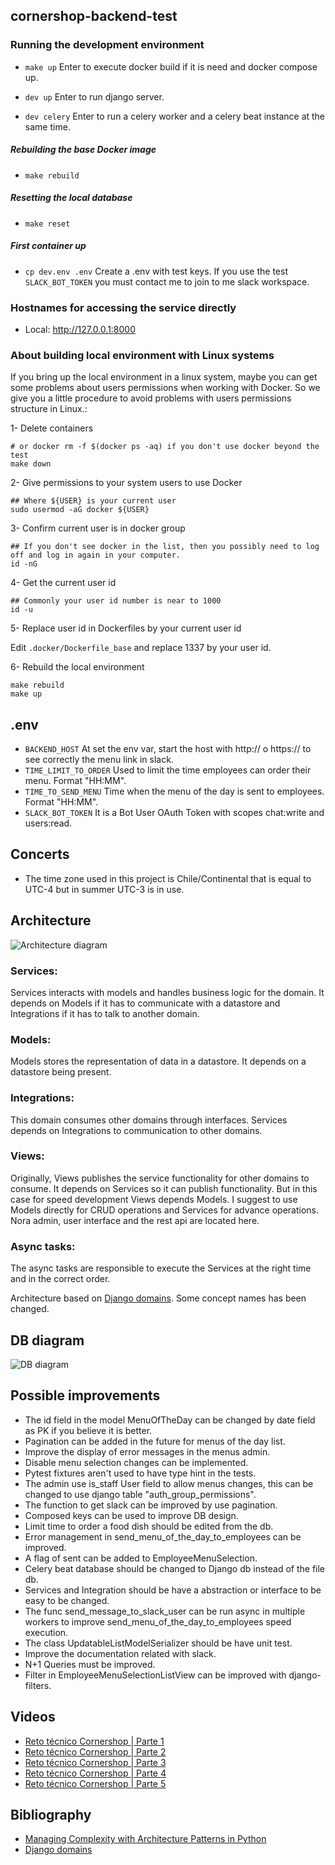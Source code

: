 ## cornershop-backend-test

### Running the development environment

* `make up` Enter to execute docker build if
it is need and docker compose up.

* `dev up` Enter to run django server.

* `dev celery` Enter to run a celery worker and a celery beat instance at the same time.

##### Rebuilding the base Docker image

* `make rebuild`

##### Resetting the local database

* `make reset`

##### First container up

* `cp dev.env .env` Create a .env with test keys.
  If you use the test `SLACK_BOT_TOKEN` you must contact me to join
  to me slack workspace.

### Hostnames for accessing the service directly

* Local: http://127.0.0.1:8000


### About building local environment with Linux systems

If you bring up the local environment in a linux system, maybe you can get some problems about users permissions when working with Docker.
So we give you a little procedure to avoid problems with users permissions structure in Linux.:

1- Delete containers

```
# or docker rm -f $(docker ps -aq) if you don't use docker beyond the test
make down
```

2- Give permissions to your system users to use Docker

```
## Where ${USER} is your current user
sudo usermod -aG docker ${USER}
```

3- Confirm current user is in docker group

```
## If you don't see docker in the list, then you possibly need to log off and log in again in your computer.
id -nG
```


4-  Get the current user id

```
## Commonly your user id number is near to 1000
id -u
```

5- Replace user id in Dockerfiles by your current user id

Edit `.docker/Dockerfile_base` and replace 1337 by your user id.

6- Rebuild the local environment

```
make rebuild
make up
```

## .env

- `BACKEND_HOST` At set the env var, start the host with http:// o https://
to see correctly the menu link in slack.
- `TIME_LIMIT_TO_ORDER` Used to limit the time employees can order their menu.
  Format "HH:MM".
- `TIME_TO_SEND_MENU` Time when the menu of the day is sent to employees.
  Format "HH:MM".
- `SLACK_BOT_TOKEN` It is a Bot User OAuth Token with scopes chat:write and
  users:read.

## Concerts
- The time zone used in this project is Chile/Continental that is equal to
  UTC-4 but in summer UTC-3 is in use.

## Architecture
![Architecture diagram](assets/architecture-diagram.png)

### Services:

Services interacts with models and
handles business logic for the domain.
It depends on Models if it has to
communicate with a datastore and
Integrations if it has to talk to another
domain.

### Models:

Models stores the representation of
data in a datastore. It depends on a
datastore being present.

### Integrations:

This domain consumes other domains
through interfaces. Services depends
on Integrations to communication to other
domains.

### Views:

Originally, Views publishes the service functionality
for other domains to consume. It
depends on Services so it can publish
functionality. But in this case for speed development
Views depends Models. I suggest to use Models directly
for CRUD operations and Services for advance operations.
Nora admin, user interface and the rest api are located here.

### Async tasks:

The async tasks are responsible to execute the
Services at the right time and in the correct
order.

Architecture based on [Django domains](https://phalt.github.io/django-api-domains/).
Some concept names has been changed.

## DB diagram

![DB diagram](assets/db-diagram.png)

## Possible improvements
- The id field in the model MenuOfTheDay can be changed by date field
  as PK if you believe it is better.
- Pagination can be added in the future for menus of the day list.
- Improve the display of error messages in the menus admin.
- Disable menu selection changes can be implemented.
- Pytest fixtures aren't used to have type hint in the tests.
- The admin use is_staff User field to allow menus changes, this can be
  changed to use django table "auth_group_permissions".
- The function to get slack can be improved by use pagination.
- Composed keys can be used to improve DB design.
- Limit time to order a food dish should be edited from the db.
- Error management in send_menu_of_the_day_to_employees can be improved.
- A flag of sent can be added to EmployeeMenuSelection.
- Celery beat database should be changed to Django db instead of the file db.
- Services and Integration should be have a abstraction or interface to be easy
  to be changed.
- The func send_message_to_slack_user can be run async in multiple workers to
  improve send_menu_of_the_day_to_employees speed execution.
- The class UpdatableListModelSerializer should be have unit test.
- Improve the documentation related with slack.
- N+1 Queries must be improved.
- Filter in EmployeeMenuSelectionListView can be improved with django-filters.

## Videos

- [Reto técnico Cornershop | Parte 1](https://www.loom.com/share/c50d564ee60f432eba85657bb32fdb7a?sharedAppSource=personal_library)
- [Reto técnico Cornershop | Parte 2](https://www.loom.com/share/93cdc03aab8e4eb591c11ab4ee946a85?sharedAppSource=personal_library)
- [Reto técnico Cornershop | Parte 3](https://www.loom.com/share/55f062fd2b2f4fdcb5335cedbb28da41?sharedAppSource=personal_library)
- [Reto técnico Cornershop | Parte 4](https://www.loom.com/share/75f69df6e28741bb97200508b874dceb?sharedAppSource=personal_library)
- [Reto técnico Cornershop | Parte 5](https://www.loom.com/share/62cecd335df74a5298658e1359f346f2?sharedAppSource=personal_library)

## Bibliography

- [Managing Complexity with Architecture Patterns in Python](https://klaviyo.tech/managing-complexity-with-architecture-patterns-in-python-626b895710ca)
- [Django domains](https://phalt.github.io/django-api-domains/)
